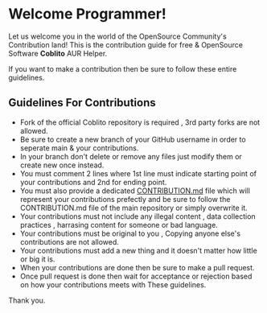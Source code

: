 # Welcome Programmer!
Let us welcome you in the world of the OpenSource Community's Contribution land!
This is the contribution guide for free & OpenSource Software **Coblito** AUR Helper.

If you want to make a contribution then be sure to follow these entire guidelines.

## Guidelines For Contributions
 - Fork of the official Coblito repository is required , 3rd party forks are not allowed.
 - Be sure to create a new branch of your GitHub username in order to seperate main & your contributions.
 - In your branch don't delete or remove any files just modify them or create new once instead.
 - You must comment 2 lines where 1st line must indicate starting point of your contributions and 2nd for ending point.
 - You must also provide a dedicated <a href="CONTRIBUTION.md">CONTRIBUTION.md</a> file which will represent your contributions prefectly and be sure to follow the CONTRIBUTION.md file of the main repository or simply overwrite it.
 - Your contributions must not include any illegal content , data collection practices , harrasing content for someone or bad language.
 - Your contributions must be original to you , Copying anyone else's contributions are not allowed.
 - Your contributions must add a new thing and it doesn't matter how little or big it is.
 - When your contributions are done then be sure to make a pull request.
 - Once pull request is done then wait for acceptance or rejection based on how your contributions meets with These guidelines.

Thank you.
